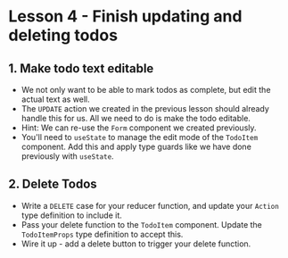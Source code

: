 # Lesson 4 - Finish updating and deleting todos

## 1. Make todo text editable

- We not only want to be able to mark todos as complete, but edit the actual text as well.
- The `UPDATE` action we created in the previous lesson should already handle this for us. All we need to do is make the todo editable.
- Hint: We can re-use the `Form` component we created previously.
- You'll need to `useState` to manage the edit mode of the `TodoItem` component. Add this and apply type guards like we have done previously with `useState`.

## 2. Delete Todos

- Write a `DELETE` case for your reducer function, and update your `Action` type definition to include it.
- Pass your delete function to the `TodoItem` component. Update the `TodoItemProps` type definition to accept this.
- Wire it up - add a delete button to trigger your delete function.
